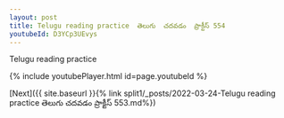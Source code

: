 ```yaml
---
layout: post
title: Telugu reading practice  తెలుగు  చదవడం  ప్రాక్టీస్ 554
youtubeId: D3YCp3UEvys
---
```

 
 
Telugu reading practice
 
 
 
 
 


{% include youtubePlayer.html id=page.youtubeId %}
 
[Next]({{ site.baseurl }}{% link  split1/_posts/2022-03-24-Telugu reading practice  తెలుగు  చదవడం  ప్రాక్టీస్ 553.md%})
 
